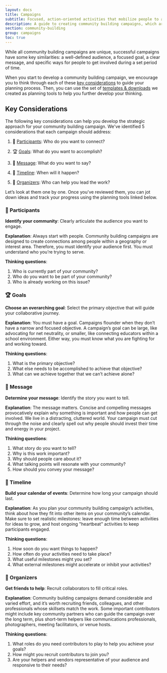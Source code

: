 ```yaml
---
layout: docs
title: Campaigns
subtitle: Focused, action-oriented activities that mobilize people to achieve shared goals
description: A guide to creating community building campaigns, which are focused, action-oriented activities that mobilize people to achieve shared goals. Useful to help people organize their thinking about their potential campaigns using a series of key considerations and a suite of planning tools.
section: community-building
group: campaigns
toc: true
---
```


While all community building campaigns are unique, successful campaigns have some key similarities: a well-defined audience, a focused goal, a clear message, and specific ways for people to get involved during a set period of time.

When you start to develop a community building campaign, we encourage you to think through each of these [key considerations](#key-considerations) to guide your planning process. Then, you can use the set of [templates & downloads](#template-downloads) we created as planning tools to help you further develop your thinking.

## Key Considerations

The following key considerations can help you develop the strategic approach for your community building campaign. We've identified 5 considerations that each campaign should address:

1. 👥 [Participants](#participants): Who do you want to connect?

2. 🏆 [Goals](#goals): What do you want to accomplish?

3. 📣 [Message](#message): What do you want to say?

4. 📅 [Timeline](#timeline): When will it happen?

5. 💪 [Organizers](#organizers): Who can help you lead the work?

Let’s look at them one by one. Once you've reviewed them, you can jot down ideas and track your progress using the planning tools linked below.  

### 👥 Participants

**Identify your community**: Clearly articulate the audience you want to engage.

**Explanation**: Always start with people. Community building campaigns are designed to create connections among people within a geography or interest area. Therefore, you must identify your audience first. You must understand who you’re trying to serve.

**Thinking questions**:

1. Who is currently part of your community?
2. Who do you want to be part of your community?
3. Who is already working on this issue?

### 🏆 Goals

**Choose an overarching goal**: Select the primary objective that will guide your collaborative journey.

**Explanation**: You must have a goal. Campaigns flounder when they don’t have a narrow and focused objective. A campaign’s goal can be large, like advocating for net neutrality, or smaller, like connecting educators within a school environment. Either way, you must know what you are fighting for and working toward.

**Thinking questions**:

1. What is the primary objective?
2. What else needs to be accomplished to achieve that objective?
3. What can we achieve together that we can’t achieve alone?

### 📣 Message

**Determine your message**: Identify the story you want to tell.

**Explanation**: The message matters. Concise and compelling messages provocatively explain why something is important and how people can get involved. We live in a distracting, cluttered world. Your campaign must cut through the noise and clearly spell out why people should invest their time and energy in your project.

**Thinking questions**:

1. What story do you want to tell?
2. Why is this work important?
3. Why should people care about it?
4. What talking points will resonate with your community?
5. How should you convey your message?

### 📅 Timeline

**Build your calendar of events**: Determine how long your campaign should last.

**Explanation**: As you plan your community building campaign’s activities, think about how they fit into other items on your community’s calendar. Make sure to set realistic milestones: leave enough time between activities for ideas to grow, and host ongoing "heartbeat" activities to keep participants engaged.

**Thinking questions**:

1. How soon do you want things to happen?
2. How often do your activities need to take place?
3. What useful milestones might you set?
4. What external milestones might accelerate or inhibit your activities?

### 💪 Organizers

**Get friends to help**: Recruit collaborators to fill critical roles.

**Explanation**: Community building campaigns demand considerable and varied effort, and it’s worth recruiting friends, colleagues, and other professionals whose skillsets match the work. Some important contributors might include key community partners who can guide the campaign over the long term, plus short-term helpers like communications professionals, photographers, meeting facilitators, or venue hosts.  

**Thinking questions**:

1. What roles do you need contributors to play to help you achieve your goals?
2. How might you recruit contributors to join you?  
3. Are your helpers and vendors representative of your audience and responsive to their needs?
